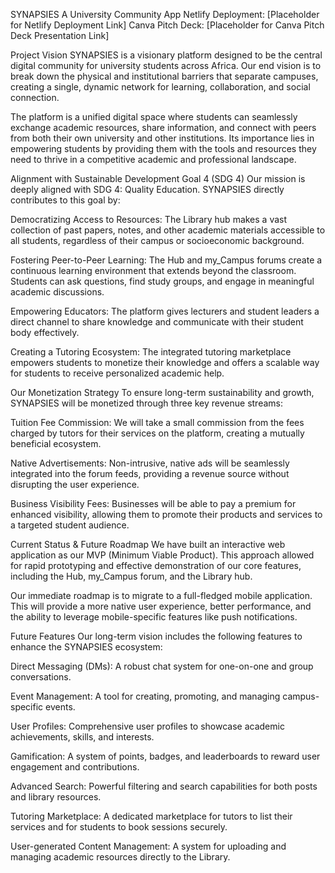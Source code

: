 SYNAPSIES
A University Community App
Netlify Deployment: [Placeholder for Netlify Deployment Link]
Canva Pitch Deck: [Placeholder for Canva Pitch Deck Presentation Link]

Project Vision
SYNAPSIES is a visionary platform designed to be the central digital community for university students across Africa. Our end vision is to break down the physical and institutional barriers that separate campuses, creating a single, dynamic network for learning, collaboration, and social connection.

The platform is a unified digital space where students can seamlessly exchange academic resources, share information, and connect with peers from both their own university and other institutions. Its importance lies in empowering students by providing them with the tools and resources they need to thrive in a competitive academic and professional landscape.

Alignment with Sustainable Development Goal 4 (SDG 4)
Our mission is deeply aligned with SDG 4: Quality Education. SYNAPSIES directly contributes to this goal by:

Democratizing Access to Resources: The Library hub makes a vast collection of past papers, notes, and other academic materials accessible to all students, regardless of their campus or socioeconomic background.

Fostering Peer-to-Peer Learning: The Hub and my_Campus forums create a continuous learning environment that extends beyond the classroom. Students can ask questions, find study groups, and engage in meaningful academic discussions.

Empowering Educators: The platform gives lecturers and student leaders a direct channel to share knowledge and communicate with their student body effectively.

Creating a Tutoring Ecosystem: The integrated tutoring marketplace empowers students to monetize their knowledge and offers a scalable way for students to receive personalized academic help.

Our Monetization Strategy
To ensure long-term sustainability and growth, SYNAPSIES will be monetized through three key revenue streams:

Tuition Fee Commission: We will take a small commission from the fees charged by tutors for their services on the platform, creating a mutually beneficial ecosystem.

Native Advertisements: Non-intrusive, native ads will be seamlessly integrated into the forum feeds, providing a revenue source without disrupting the user experience.

Business Visibility Fees: Businesses will be able to pay a premium for enhanced visibility, allowing them to promote their products and services to a targeted student audience.

Current Status & Future Roadmap
We have built an interactive web application as our MVP (Minimum Viable Product). This approach allowed for rapid prototyping and effective demonstration of our core features, including the Hub, my_Campus forum, and the Library hub.

Our immediate roadmap is to migrate to a full-fledged mobile application. This will provide a more native user experience, better performance, and the ability to leverage mobile-specific features like push notifications.

Future Features
Our long-term vision includes the following features to enhance the SYNAPSIES ecosystem:

Direct Messaging (DMs): A robust chat system for one-on-one and group conversations.

Event Management: A tool for creating, promoting, and managing campus-specific events.

User Profiles: Comprehensive user profiles to showcase academic achievements, skills, and interests.

Gamification: A system of points, badges, and leaderboards to reward user engagement and contributions.

Advanced Search: Powerful filtering and search capabilities for both posts and library resources.

Tutoring Marketplace: A dedicated marketplace for tutors to list their services and for students to book sessions securely.

User-generated Content Management: A system for uploading and managing academic resources directly to the Library.